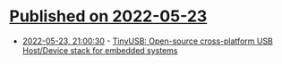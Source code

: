 # [Published on 2022-05-23](index.md)

* [2022-05-23, 21:00:30](https://news.ycombinator.com/item?id=31484713) - [TinyUSB: Open-source cross-platform USB Host/Device stack for embedded systems](https://docs.tinyusb.org/en/latest/)
